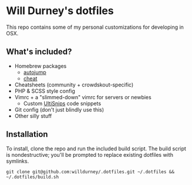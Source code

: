 # Will Durney's dotfiles

This repo contains some of my personal customizations for developing in OSX.

## What's included?

- Homebrew packages
  - [autojump](https://github.com/wting/autojump)
  - [cheat](https://github.com/cheat/cheat)
- Cheatsheets (community + crowdskout-specific)
- PHP & SCSS style config
- Vimrc + a "slimmed-down" vimrc for servers or newbies
  - Custom [UltiSnips](https://github.com/SirVer/ultisnips) code snippets
- Git config (don't just blindly use this)
- Other silly stuff

## Installation

To install, clone the repo and run the included build script. The build script is nondestructive;
you'll be prompted to replace existing dotfiles with symlinks.

```
git clone git@github.com:willdurney/.dotfiles.git ~/.dotfiles && ~/.dotfiles/build.sh
```
